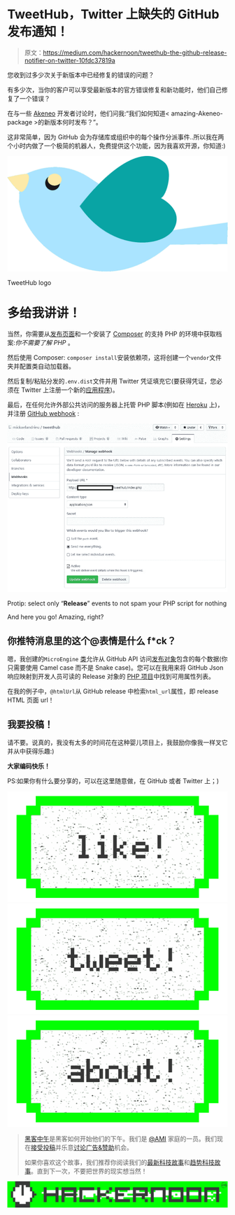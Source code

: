 # TweetHub，Twitter 上缺失的 GitHub 发布通知！

> 原文：<https://medium.com/hackernoon/tweethub-the-github-release-notifier-on-twitter-10fdc37819a>

您收到过多少次关于新版本中已经修复的错误的问题？

有多少次，当你的客户可以享受最新版本的官方错误修复和新功能时，他们自己修复了一个错误？

在与一些 [Akeneo](https://www.akeneo.com/) 开发者讨论时，他们问我:“我们如何知道< amazing-Akeneo-package >的新版本何时发布？”。

这非常简单，因为 GitHub 会为存储库或组织中的每个操作分派事件..所以我在两个小时内做了一个极简的机器人，免费提供这个功能，因为我喜欢开源，你知道:)

![](img/39d248b665d6bd654f393b3cb3032ebc.png)

TweetHub logo

# 多给我讲讲！

当然，你需要从[发布页面](https://github.com/loveOSS/kimeo/releases)和一个安装了 [Composer](https://getcomposer.org/) 的支持 PHP 的环境中获取档案:*你不需要了解 PHP* 。

然后使用 Composer: `composer install`安装依赖项，这将创建一个`vendor`文件夹并配置类自动加载器。

然后复制/粘贴分发的`.env.dist`文件并用 Twitter 凭证填充它(要获得凭证，您必须在 Twitter 上注册一个新的[应用程序](https://apps.twitter.com/))。

最后，在任何允许外部公共访问的服务器上托管 PHP 脚本(例如在 [Heroku](https://devcenter.heroku.com/articles/getting-started-with-php) 上)，并注册 [GitHub webhook](https://developer.github.com/webhooks/creating/#setting-up-a-webhook) :

![](img/475c98de3a3a45b7c454420c9a04c609.png)

Protip: select only “**Release**” events to not spam your PHP script for nothing

And here you go! Amazing, right?

## 你推特消息里的这个@表情是什么 f*ck？

嗯，我创建的`MicroEngine` [类](https://github.com/mickaelandrieu/tweethub/blob/master/src/MicroEngine.php)允许从 GitHub API 访问[发布对象](https://developer.github.com/v3/activity/events/types/#releaseevent)包含的每个数据(你只需要使用 Camel case 而不是 Snake case)。您可以在我用来将 GitHub Json 响应映射到开发人员可读的 Release 对象的 [PHP 项目](https://github.com/Lp-digital/github-event-parser/blob/master/Entity/Release.php)中找到可用属性列表。

在我的例子中，`@htmlUrl`从 GitHub release 中检索`html_url`属性，即 release HTML 页面 url！

## 我要投稿！

请不要。说真的，我没有太多的时间花在这种婴儿项目上，我鼓励你像我一样叉它并从中获得乐趣:)

**大家编码快乐！**

PS:如果你有什么要分享的，可以在这里随意做，在 GitHub 或者 Twitter 上；)

[![](img/50ef4044ecd4e250b5d50f368b775d38.png)](http://bit.ly/HackernoonFB)[![](img/979d9a46439d5aebbdcdca574e21dc81.png)](https://goo.gl/k7XYbx)[![](img/2930ba6bd2c12218fdbbf7e02c8746ff.png)](https://goo.gl/4ofytp)

> [黑客中午](http://bit.ly/Hackernoon)是黑客如何开始他们的下午。我们是 [@AMI](http://bit.ly/atAMIatAMI) 家庭的一员。我们现在[接受投稿](http://bit.ly/hackernoonsubmission)并乐意[讨论广告&赞助](mailto:partners@amipublications.com)机会。
> 
> 如果你喜欢这个故事，我们推荐你阅读我们的[最新科技故事](http://bit.ly/hackernoonlatestt)和[趋势科技故事](https://hackernoon.com/trending)。直到下一次，不要把世界的现实想当然！

![](img/be0ca55ba73a573dce11effb2ee80d56.png)
